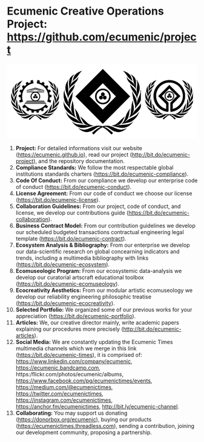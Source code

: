 # Ecumenic Creative Operations Project: https://github.com/ecumenic/project
![Our Logo](https://github.com/ecumenic/project/blob/master/Ecumenic%20Creative%20Operations%20Logo.png)
1. **Project:** For detailed informations visit our website (https://ecumenic.github.io), read our project (http://bit.do/ecumenic-project), and the repository documentation.
2. **Compliance Standards:** We follow the most respectable global institutions standards charters (https://bit.do/ecumenic-compliance).
3. **Code Of Conduct:** From our compliance we develop our enterprise code of conduct (https://bit.do/ecumenic-conduct).
4. **License Agreement:** From our code of conduct we choose our license (https://bit.do/ecumenic-license).
5. **Collaboration Guidelines:** From our project, code of conduct, and license, we develop our contributions guide (https://bit.do/ecumenic-collaboration).
6. **Business Contract Model:** From our contribution guidelines we develop our scheduled budgeted transactions contractual engineering legal template (https://bit.do/ecumenic-contract).
7. **Ecosystem Analysis & Bibliography:** From our enterprise we develop our data-scientific research on global concearning indicators and trends, including a multimedia bibliography with links (https://bit.do/ecumenic-ecosystem).
8. **Ecomuseologic Program:** From our ecosystemic data-analysis we develop our curatorial artscraft educational toolbox (https://bit.do/ecumenic-ecomuseology).
9. **Ecocreativity Aesthetics:** From our modular artistic ecomuseology we develop our reliability engineering philosophic treatise (https://bit.do/ecumenic-ecocreativity).
10. **Selected Portfolio:** We organized some of our previous works for your appreciation (https://bit.do/ecumenic-portfolio).
11. **Articles:** We, our creative director mainly, write academic papers explaining our procedures more precisely (http://bit.do/ecumenic-articles).
12. **Social Media:** We are constantly updating the Ecumenic Times multimedia channels which we merge in this link (https://bit.do/ecumenic-times), it is comprised of: https://www.linkedin.com/company/ecumenic, https://ecumenic.bandcamp.com, https:/flickr.com/photos/ecumenic/albums, https://www.facebook.com/pg/ecumenictimes/events, https://medium.com/@ecumenictimes, https://twitter.com/ecumenictimes, https://instagram.com/ecumenictimes, https://anchor.fm/ecumenictimes, http://bit.ly/ecumenic-channel.
13. **Collaborating:** You may support us donating (https://donorbox.org/ecumenic), buying our products (https://ecumenictimes.threadless.com), sending a contribution, joining our development community, proposing a partnership.

